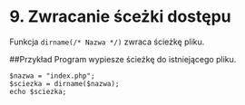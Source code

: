 # 9. Zwracanie śceżki dostępu

Funkcja `dirname(/* Nazwa */)` zwraca ścieżkę pliku.

##Przykład
Program wypiesze ścieżkę do istniejącego pliku.

	$nazwa = "index.php";
	$sciezka = dirname($nazwa);
	echo $sciezka;
